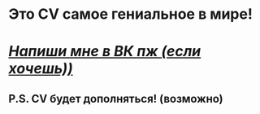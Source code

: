 # **__Это CV самое гениальное в мире!__**

# *[Напиши мне в ВК пж (если хочешь))](https://vk.com/nobrsm)*

## P.S. CV будет дополняться! (возможно)